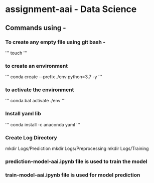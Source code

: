 # assignment-aai - Data Science

## Commands using -

### To create any empty file using git bash -
'''
touch <filename>
'''

### to create an environment
'''
conda create --prefix ./env python=3.7 -y
'''

### to activate the environment
'''
conda.bat activate ./env
'''

### Install yaml lib
'''
conda install -c anaconda yaml
'''
### Create Log Directory
mkdir Logs/Prediction
mkdir Logs/Preprocessing
mkdir Logs/Training

### prediction-model-aai.ipynb file is used to train the model
### train-model-aai.ipynb file is used for model prediction